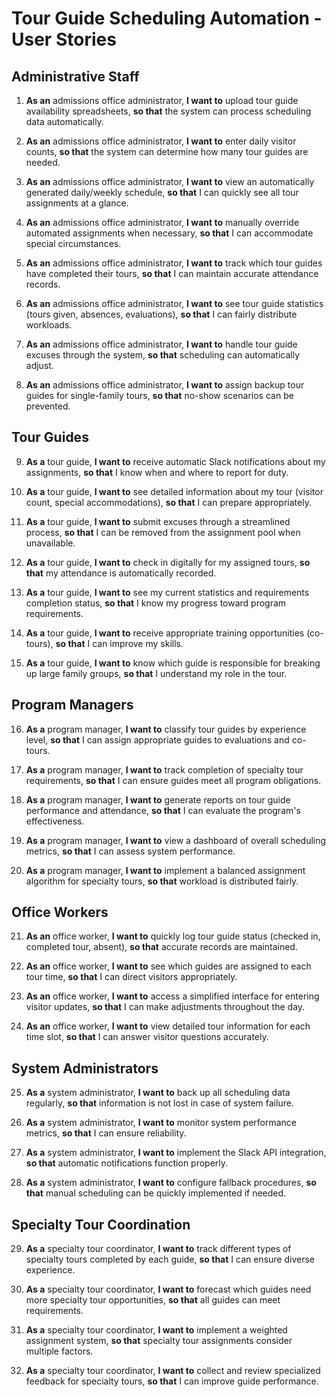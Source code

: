 # Tour Guide Scheduling Automation - User Stories

## Administrative Staff

1. **As an** admissions office administrator, **I want to** upload tour guide availability spreadsheets, **so that** the system can process scheduling data automatically.

2. **As an** admissions office administrator, **I want to** enter daily visitor counts, **so that** the system can determine how many tour guides are needed.

3. **As an** admissions office administrator, **I want to** view an automatically generated daily/weekly schedule, **so that** I can quickly see all tour assignments at a glance.

4. **As an** admissions office administrator, **I want to** manually override automated assignments when necessary, **so that** I can accommodate special circumstances.

5. **As an** admissions office administrator, **I want to** track which tour guides have completed their tours, **so that** I can maintain accurate attendance records.

6. **As an** admissions office administrator, **I want to** see tour guide statistics (tours given, absences, evaluations), **so that** I can fairly distribute workloads.

7. **As an** admissions office administrator, **I want to** handle tour guide excuses through the system, **so that** scheduling can automatically adjust.

8. **As an** admissions office administrator, **I want to** assign backup tour guides for single-family tours, **so that** no-show scenarios can be prevented.

## Tour Guides

9. **As a** tour guide, **I want to** receive automatic Slack notifications about my assignments, **so that** I know when and where to report for duty.

10. **As a** tour guide, **I want to** see detailed information about my tour (visitor count, special accommodations), **so that** I can prepare appropriately.

11. **As a** tour guide, **I want to** submit excuses through a streamlined process, **so that** I can be removed from the assignment pool when unavailable.

12. **As a** tour guide, **I want to** check in digitally for my assigned tours, **so that** my attendance is automatically recorded.

13. **As a** tour guide, **I want to** see my current statistics and requirements completion status, **so that** I know my progress toward program requirements.

14. **As a** tour guide, **I want to** receive appropriate training opportunities (co-tours), **so that** I can improve my skills.

15. **As a** tour guide, **I want to** know which guide is responsible for breaking up large family groups, **so that** I understand my role in the tour.

## Program Managers

16. **As a** program manager, **I want to** classify tour guides by experience level, **so that** I can assign appropriate guides to evaluations and co-tours.

17. **As a** program manager, **I want to** track completion of specialty tour requirements, **so that** I can ensure guides meet all program obligations.

18. **As a** program manager, **I want to** generate reports on tour guide performance and attendance, **so that** I can evaluate the program's effectiveness.

19. **As a** program manager, **I want to** view a dashboard of overall scheduling metrics, **so that** I can assess system performance.

20. **As a** program manager, **I want to** implement a balanced assignment algorithm for specialty tours, **so that** workload is distributed fairly.

## Office Workers

21. **As an** office worker, **I want to** quickly log tour guide status (checked in, completed tour, absent), **so that** accurate records are maintained.

22. **As an** office worker, **I want to** see which guides are assigned to each tour time, **so that** I can direct visitors appropriately.

23. **As an** office worker, **I want to** access a simplified interface for entering visitor updates, **so that** I can make adjustments throughout the day.

24. **As an** office worker, **I want to** view detailed tour information for each time slot, **so that** I can answer visitor questions accurately.

## System Administrators

25. **As a** system administrator, **I want to** back up all scheduling data regularly, **so that** information is not lost in case of system failure.

26. **As a** system administrator, **I want to** monitor system performance metrics, **so that** I can ensure reliability.

27. **As a** system administrator, **I want to** implement the Slack API integration, **so that** automatic notifications function properly.

28. **As a** system administrator, **I want to** configure fallback procedures, **so that** manual scheduling can be quickly implemented if needed.

## Specialty Tour Coordination

29. **As a** specialty tour coordinator, **I want to** track different types of specialty tours completed by each guide, **so that** I can ensure diverse experience.

30. **As a** specialty tour coordinator, **I want to** forecast which guides need more specialty tour opportunities, **so that** all guides can meet requirements.

31. **As a** specialty tour coordinator, **I want to** implement a weighted assignment system, **so that** specialty tour assignments consider multiple factors.

32. **As a** specialty tour coordinator, **I want to** collect and review specialized feedback for specialty tours, **so that** I can improve guide performance.